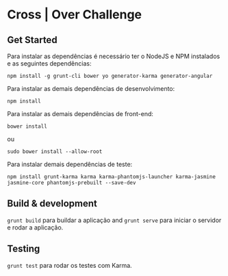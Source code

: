 # Cross | Over Challenge

## Get Started

Para instalar as dependências é necessário ter o NodeJS e NPM instalados e as seguintes dependências:

```npm install -g grunt-cli bower yo generator-karma generator-angular```

Para instalar as demais dependências de desenvolvimento:

```npm install```

Para instalar as demais dependências de front-end:

```bower install```

ou

```sudo bower install --allow-root```

Para instalar demais dependências de teste:

```npm install grunt-karma karma karma-phantomjs-launcher karma-jasmine jasmine-core phantomjs-prebuilt --save-dev```

## Build & development

`grunt build` para buildar a aplicação and `grunt serve` para iniciar o servidor e rodar a aplicação.

## Testing

`grunt test` para rodar os testes com Karma.
